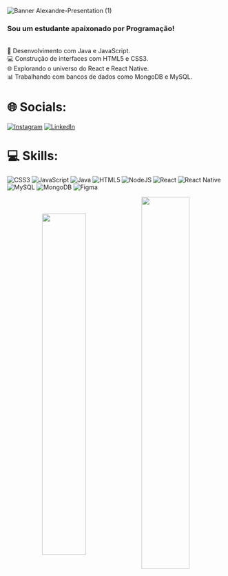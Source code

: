 ![Banner Alexandre-Presentation (1)](https://github.com/Ale-Sampaio/assets/assets/121987957/370e7f91-114f-4a00-acc6-92518b221e3e)



### Sou um estudante apaixonado por Programação!
<br>🚀 Desenvolvimento com Java e JavaScript.<br>💻 Construção de interfaces com HTML5 e CSS3.<br>🌐 Explorando o universo do React e React Native.<br>📊 Trabalhando com bancos de dados como MongoDB e MySQL.


# 🌐 Socials:
[![Instagram](https://img.shields.io/badge/Instagram-%23E4405F.svg?logo=Instagram&logoColor=black)](https://instagram.com/https://instagram.com/https://www.instagram.com/o_alesamp/) [![LinkedIn](https://img.shields.io/badge/LinkedIn-%230077B5.svg?logo=linkedin&logoColor=black)](https://linkedin.com/in/https://www.linkedin.com/in/alexandre-rs-sampaio/) 

# 💻 Skills:
![CSS3](https://img.shields.io/badge/css3-%231572B6.svg?style=for-the-badge&logo=css3&logoColor=white) ![JavaScript](https://img.shields.io/badge/javascript-%23323330.svg?style=for-the-badge&logo=javascript&logoColor=%23F7DF1E) ![Java](https://img.shields.io/badge/java-%23ED8B00.svg?style=for-the-badge&logo=openjdk&logoColor=white) ![HTML5](https://img.shields.io/badge/html5-%23E34F26.svg?style=for-the-badge&logo=html5&logoColor=white) ![NodeJS](https://img.shields.io/badge/node.js-6DA55F?style=for-the-badge&logo=node.js&logoColor=white) ![React](https://img.shields.io/badge/react-%2320232a.svg?style=for-the-badge&logo=react&logoColor=%2361DAFB) ![React Native](https://img.shields.io/badge/react_native-%2320232a.svg?style=for-the-badge&logo=react&logoColor=%2361DAFB) ![MySQL](https://img.shields.io/badge/mysql-%2300000f.svg?style=for-the-badge&logo=mysql&logoColor=white) ![MongoDB](https://img.shields.io/badge/MongoDB-%234ea94b.svg?style=for-the-badge&logo=mongodb&logoColor=white) ![Figma](https://img.shields.io/badge/figma-%23F24E1E.svg?style=for-the-badge&logo=figma&logoColor=white)

<div  align="center" style="margin-bottom:200px">
<img width=45% align="center"  src="https://github-readme-stats.vercel.app/api/top-langs/?username=Ale-Sampaio&theme=dark_border=false&include_all_commits=false&count_private=false&layout=compact" />
<img width=47% align="center" src="https://github-readme-streak-stats.herokuapp.com/?user=Ale-Sampaio&theme=dark_border=false" />
 </div>











